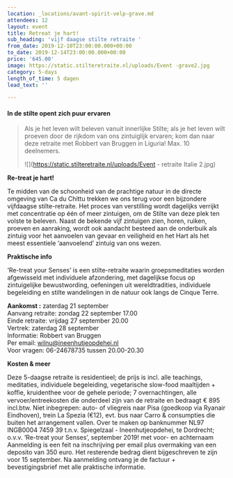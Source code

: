 ```yaml
---
location: _locations/avant-spirit-velp-grave.md
attendees: 12
layout: event
title: Retreat je hart!
sub_heading: 'vijf daagse stilte retraite '
from_date: 2019-12-10T23:00:00.000+00:00
to_date: 2019-12-14T23:00:00.000+00:00
price: '645.00'
image: https://static.stilteretraite.nl/uploads/Event -grave2.jpg
category: 5-days
length_of_time: 5 dagen
lead_text: ''

---
```

#### **In de stilte opent zich puur ervaren**

> Als je het leven wilt beleven vanuit innerlijke Stilte; als je het leven wilt proeven door de rijkdom van ons zintuiglijk ervaren; kom dan naar deze retraite met Robbert van Bruggen in Liguria! Max. 10 deelnemers.
>
> ![](https://static.stilteretraite.nl/uploads/Event - retraite Italie 2.jpg)

**Re-treat je hart!**

Te midden van de schoonheid van de prachtige natuur in de directe omgeving van Ca du Chittu trekken we ons terug voor een bijzondere vijfdaagse stilte-retraite. Het proces van verstilling wordt dagelijks verrijkt met concentratie op één of meer zintuigen, om de Stilte van deze plek ten volste te beleven. Naast de bekende vijf zintuigen zien, horen, ruiken, proeven en aanraking, wordt ook aandacht besteed aan de onderbuik als zintuig voor het aanvoelen van gevaar en veiligheid en het Hart als het meest essentiele ‘aanvoelend’ zintuig van ons wezen.

**Praktische info**

‘Re-treat your Senses’ is een stilte-retraite waarin groepsmeditaties worden afgewisseld met individuele afzondering, met dagelijkse focus op zintuigelijke bewustwording, oefeningen uit wereldtradities, individuele begeleiding en stilte wandelingen in de natuur ook langs de Cinque Terre.

**Aankomst :** zaterdag 21 september  
Aanvang retraite: zondag 22 september 17.00  
Einde retraite: vrijdag 27 september 20.00  
Vertrek: zaterdag 28 september  
Informatie: Robbert van Bruggen  
Per email: wilnu@ineenhutjeopdehei.nl  
Voor vragen: 06-24678735 tussen 20.00-20.30

**Kosten & meer**

Deze 5-daagse retraite is residentieel; de prijs is incl. alle teachings, meditaties, individuele begeleiding, vegetarische slow-food maaltijden + koﬃe, kruidenthee voor de gehele periode; 7 overnachtingen, alle vervoer/entreekosten die onderdeel zijn van de retraite en bedraagt € 895 incl.btw. Niet inbegrepen: auto- of vliegreis naar Pisa (goedkoop via Ryanair Eindhoven), trein La Spezia (€12), evt. bus naar Carro & consumpties die buiten het arrangement vallen. Over te maken op banknummer NL97 INGB0004 7459 39 t.n.v. Spiegelzaal - Ineenhutjeopdehei, te Dordrecht; o.v.v. ‘Re-treat your Senses’, september 2019! met voor- en achternaam Aanmelding is een feit na inschrijving per email plus overmaking van een deposito van 350 euro. Het resterende bedrag dient bijgeschreven te zijn voor 15 september. Na aanmelding ontvang je de factuur + bevestigingsbrief met alle praktische informatie.